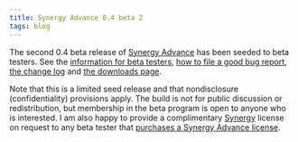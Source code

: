 ```yaml
---
title: Synergy Advance 0.4 beta 2
tags: blog
---
```


The second 0.4 beta release of [Synergy Advance](http://synergyadvance.com/) has been seeded to beta testers. See the [information for beta testers](http://www.wincent.com/a/knowledge-base/archives/2005/04/information_for.php), [how to file a good bug report](http://www.wincent.com/a/knowledge-base/archives/2004/11/how_to_file_a_g.php), [the change log](/a/products/synergy-advance/history/#0.4b2) and [the downloads page](/a/products/synergy-advance/download/).

Note that this is a limited seed release and that nondisclosure (confidentiality) provisions apply. The build is not for public discussion or redistribution, but membership in the beta program is open to anyone who is interested. I am also happy to provide a complimentary [Synergy](http://synergy.wincent.com/) license on request to any beta tester that [purchases a Synergy Advance license](https://secure.wincent.com/a/products/synergy-advance/purchase/).
